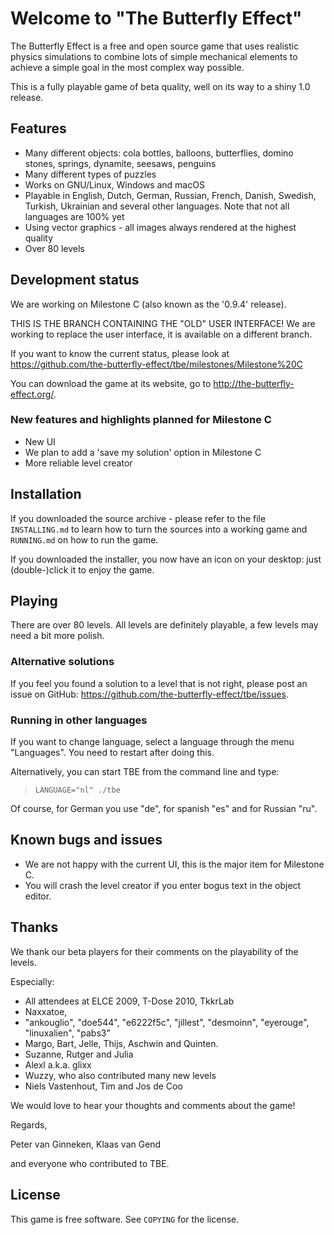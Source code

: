 # Welcome to "The Butterfly Effect"
The Butterfly Effect is a free and open source game that uses realistic physics
simulations to combine lots of simple mechanical elements to achieve a simple
goal in the most complex way possible.

This is a fully playable game of beta quality, well on its way to a shiny
1.0 release.

## Features

* Many different objects: cola bottles, balloons, butterflies, domino stones,
  springs, dynamite, seesaws, penguins
* Many different types of puzzles
* Works on GNU/Linux, Windows and macOS
* Playable in English, Dutch, German, Russian, French, Danish, Swedish, Turkish,
  Ukrainian and several other languages. Note that not all languages are 100% yet
* Using vector graphics - all images always rendered at the highest quality
* Over 80 levels

## Development status

We are working on Milestone C (also known as the '0.9.4' release).

THIS IS THE BRANCH CONTAINING THE "OLD" USER INTERFACE!
We are working to replace the user interface, it is available on a different branch.

If you want to know the current status, please look at
https://github.com/the-butterfly-effect/tbe/milestones/Milestone%20C

You can download the game at its website,
go to <http://the-butterfly-effect.org/>.

### New features and highlights planned for Milestone C

* New UI
* We plan to add a 'save my solution' option in Milestone C
* More reliable level creator

## Installation

If you downloaded the source archive - please refer to the file `INSTALLING.md`
to learn how to turn the sources into a working game and `RUNNING.md` on how
to run the game.

If you downloaded the installer, you now have an icon on your desktop:
just (double-)click it to enjoy the game.

## Playing

There are over 80 levels.
All levels are definitely playable, a few levels may need a bit more polish.

### Alternative solutions

If you feel you found a solution to a level that is not right, please post an
issue on GitHub: https://github.com/the-butterfly-effect/tbe/issues.

### Running in other languages

If you want to change language, select a language through the menu "Languages".
You need to restart after doing this.

Alternatively, you can start TBE from the command line and type:

> `LANGUAGE="nl" ./tbe`

Of course, for German you use "de", for spanish "es" and for Russian "ru".

## Known bugs and issues

* We are not happy with the current UI, this is the major item for Milestone C.
* You will crash the level creator if you enter bogus text in the object editor.

## Thanks

We thank our beta players for their comments on the playability of the levels.

Especially:

* All attendees at ELCE 2009, T-Dose 2010, TkkrLab
* Naxxatoe,
* "ankouglio", "doe544", "e6222f5c", "jillest", "desmoinn",
  "eyerouge", "linuxalien", "pabs3"
* Margo, Bart, Jelle, Thijs, Aschwin and Quinten.
* Suzanne, Rutger and Julia
* Alexl a.k.a. glixx
* Wuzzy, who also contributed many new levels
* Niels Vastenhout, Tim and Jos de Coo

We would love to hear your thoughts and comments about the game!

Regards,

Peter van Ginneken, Klaas van Gend

and everyone who contributed to TBE.

## License
This game is free software. See `COPYING` for the license.
